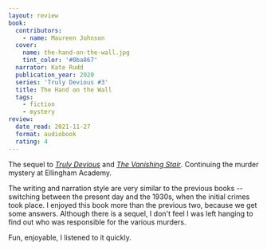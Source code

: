 ```yaml
---
layout: review
book:
  contributors:
    - name: Maureen Johnson
  cover:
    name: the-hand-on-the-wall.jpg
    tint_color: '#0ba867'
  narrator: Kate Rudd
  publication_year: 2020
  series: 'Truly Devious #3'
  title: The Hand on the Wall
  tags:
    - fiction
    - mystery
review:
  date_read: 2021-11-27
  format: audiobook
  rating: 4
---
```


The sequel to [*Truly Devious*](/reviews/truly-devious/) and [*The Vanishing Stair*](/reviews/the-vanishing-stair/).
Continuing the murder mystery at Ellingham Academy.

The writing and narration style are very similar to the previous books -- switching between the present day and the 1930s, when the initial crimes took place.
I enjoyed this book more than the previous two, because we get some answers.
Although there is a sequel, I don't feel I was left hanging to find out who was responsible for the various murders.

Fun, enjoyable, I listened to it quickly.
